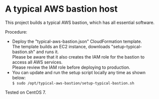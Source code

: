 # A typical AWS bastion host
This project builds a typical AWS bastion, which has all essential software.

Procedure:
* Deploy the "typical-aws-bastion.json" CloudFormation template. \
The template builds an EC2 instance, downloads "setup-typical-bastion.sh" and runs it. \
Please be aware that it also creates the IAM role for the bastion to access all AWS services. \
Please review the IAM role before deploying to production. 
* You can update and run the setup script locally any time as shown below: \
``` $ sudo /opt/typical-aws-bastion/setup-typical-bastion.sh ```

Tested on CentOS 7.
